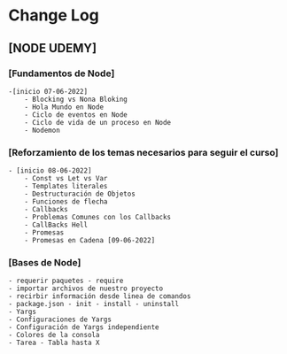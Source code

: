 # Change Log

## [NODE UDEMY]

### [Fundamentos de Node]

    -[inicio 07-06-2022]
        - Blocking vs Nona Bloking
        - Hola Mundo en Node
        - Ciclo de eventos en Node
        - Ciclo de vida de un proceso en Node
        - Nodemon

### [Reforzamiento de los temas necesarios para seguir el curso]

    - [inicio 08-06-2022]
        - Const vs Let vs Var
        - Templates literales
        - Destructuración de Objetos
        - Funciones de flecha
        - Callbacks
        - Problemas Comunes con los Callbacks
        - CallBacks Hell
        - Promesas
        - Promesas en Cadena [09-06-2022]

### [Bases de Node]

    - requerir paquetes - require
    - importar archivos de nuestro proyecto
    - recirbir información desde linea de comandos
    - package.json - init - install - uninstall
    - Yargs
    - Configuraciones de Yargs
    - Configuración de Yargs independiente
    - Colores de la consola
    - Tarea - Tabla hasta X
